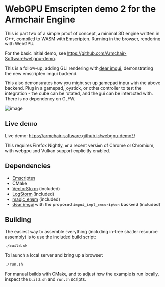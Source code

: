 # WebGPU Emscripten demo 2 for the Armchair Engine

This is part two of a simple proof of concept, a minimal 3D engine written in C++, compiled to WASM with Emscripten.  Running in the browser, rendering with WebGPU.

For the basic initial demo, see https://github.com/Armchair-Software/webgpu-demo.

This is a follow-up, adding GUI rendering with [dear imgui](https://github.com/ocornut/imgui), demonstrating the new emscripten imgui backend.

This also demonstrates how you might set up gamepad input with the above backend.  Plug in a gamepad, joystick, or other controller to test the integration - the cube can be rotated, and the gui can be interacted with.  There is no dependency on GLFW.

![image](https://github.com/user-attachments/assets/7bb8d5bf-f627-4fa0-9bda-a6b5b47c9bbe)

## Live demo
Live demo: https://armchair-software.github.io/webgpu-demo2/

This requires Firefox Nightly, or a recent version of Chrome or Chromium, with webgpu and Vulkan support explicitly enabled.

## Dependencies
- [Emscripten](https://emscripten.org/)
- CMake
- [VectorStorm](https://github.com/Armchair-Software/vectorstorm) (included)
- [LogStorm](https://github.com/VoxelStorm-Ltd/logstorm) (included)
- [magic_enum](https://github.com/Neargye/magic_enum) (included)
- [dear imgui](https://github.com/ocornut/imgui) with the proposed `imgui_impl_emscripten` backend (included)

## Building
The easiest way to assemble everything (including in-tree shader resource assembly) is to use the included build script:
```sh
./build.sh
```

To launch a local server and bring up a browser:
```sh
./run.sh
```

For manual builds with CMake, and to adjust how the example is run locally, inspect the `build.sh` and `run.sh` scripts.
